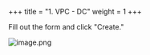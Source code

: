 +++
title = "1. VPC - DC"
weight = 1
+++


Fill out the form and click "Create."


![image.png](/images/004-iv-setup-vpc-dc-resources/14-957045-image.png)


